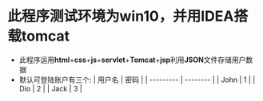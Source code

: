 # 此程序测试环境为win10，并用IDEA搭载tomcat

+ 此程序运用**html**+**css**+**js**+**servlet**+**Tomcat**+**jsp**利用**JSON**文件存储用户数据 
+ 默认可登陆账户有三个:
  | 用户名     |    密码  | 
  | --------- | -------- |
  | John      |    1     |
  | Dio       |    2     |
  | Jack      |    3     |